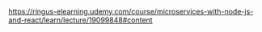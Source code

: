 https://ringus-elearning.udemy.com/course/microservices-with-node-js-and-react/learn/lecture/19099848#content